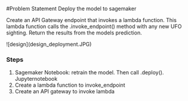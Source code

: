 #Problem Statement
Deploy the model to sagemaker<br/>
<p>Create an API Gateway endpoint that invokes a lambda function.
This lambda function calls the .invoke_endpoint() method with 
any new UFO sighting.  Return the results from the models prediction.</p>
![design](design_deployment.JPG)

### Steps
1. Sagemaker Notebook: retrain the model.  Then call .deploy().  Jupyternotebook
2. Create a lambda function to invoke_endpoint
3. Create an API gateway to invoke lambda